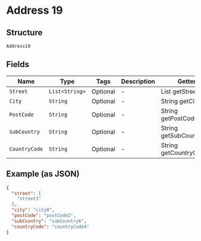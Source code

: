 
# Address 19

## Structure

`Address19`

## Fields

| Name | Type | Tags | Description | Getter | Setter |
|  --- | --- | --- | --- | --- | --- |
| `Street` | `List<String>` | Optional | - | List<String> getStreet() | setStreet(List<String> street) |
| `City` | `String` | Optional | - | String getCity() | setCity(String city) |
| `PostCode` | `String` | Optional | - | String getPostCode() | setPostCode(String postCode) |
| `SubCountry` | `String` | Optional | - | String getSubCountry() | setSubCountry(String subCountry) |
| `CountryCode` | `String` | Optional | - | String getCountryCode() | setCountryCode(String countryCode) |

## Example (as JSON)

```json
{
  "street": [
    "street3"
  ],
  "city": "city8",
  "postCode": "postCode2",
  "subCountry": "subCountry6",
  "countryCode": "countryCode4"
}
```

